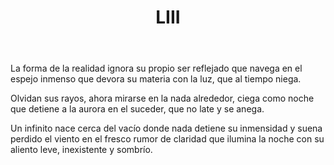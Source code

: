 ﻿---
title: LIII
---

La forma de la realidad ignora
su propio ser reflejado que navega
en el espejo inmenso que devora
su materia con la luz, que al tiempo niega.

Olvidan sus rayos, ahora
mirarse en la nada alrededor, ciega
como noche que detiene a la aurora
en el suceder, que no late y se anega.

Un infinito nace cerca del vacío
donde nada detiene su inmensidad
y suena perdido el viento
en el fresco rumor de claridad
que ilumina la noche con su aliento
leve, inexistente y sombrío.